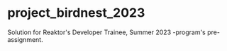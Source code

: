 # project_birdnest_2023

Solution for Reaktor's Developer Trainee, Summer 2023 -program's pre-assignment.
